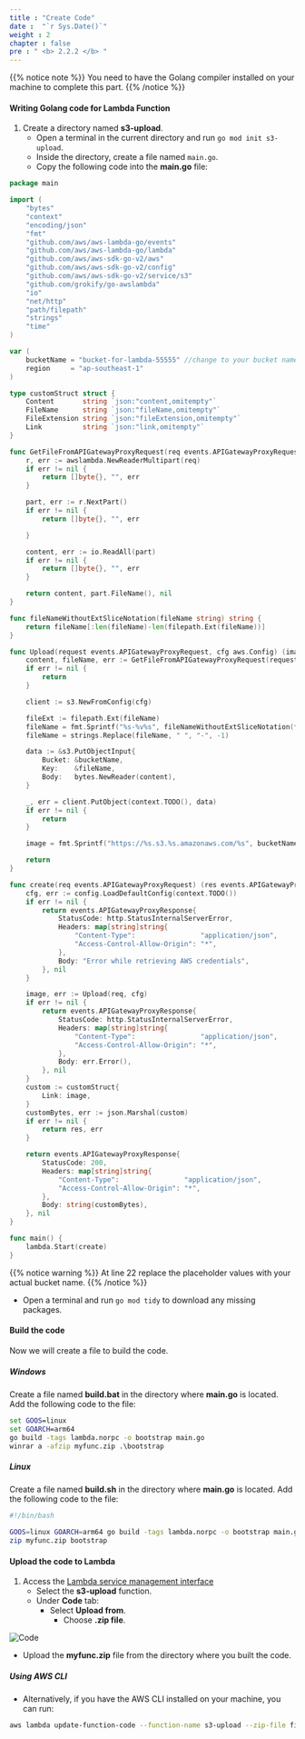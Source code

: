 ```yaml
---
title : "Create Code"
date :  "`r Sys.Date()`" 
weight : 2 
chapter : false
pre : " <b> 2.2.2 </b> "
---
```


{{% notice note %}}
You need to have the Golang compiler installed on your machine to complete this part.
{{% /notice %}}

#### Writing Golang code for Lambda Function

1. Create a directory named **s3-upload**.
   - Open a terminal in the current directory and run ```go mod init s3-upload```.
   - Inside the directory, create a file named ``main.go``.
   - Copy the following code into the **main.go** file:

```go
package main

import (
	"bytes"
	"context"
	"encoding/json"
	"fmt"
	"github.com/aws/aws-lambda-go/events"
	"github.com/aws/aws-lambda-go/lambda"
	"github.com/aws/aws-sdk-go-v2/aws"
	"github.com/aws/aws-sdk-go-v2/config"
	"github.com/aws/aws-sdk-go-v2/service/s3"
	"github.com/grokify/go-awslambda"
	"io"
	"net/http"
	"path/filepath"
	"strings"
	"time"
)

var (
	bucketName = "bucket-for-lambda-55555" //change to your bucket name
	region     = "ap-southeast-1"
)

type customStruct struct {
	Content       string `json:"content,omitempty"`
	FileName      string `json:"fileName,omitempty"`
	FileExtension string `json:"fileExtension,omitempty"`
	Link          string `json:"link,omitempty"`
}

func GetFileFromAPIGatewayProxyRequest(req events.APIGatewayProxyRequest) ([]byte, string, error) {
	r, err := awslambda.NewReaderMultipart(req)
	if err != nil {
		return []byte{}, "", err
	}

	part, err := r.NextPart()
	if err != nil {
		return []byte{}, "", err

	}

	content, err := io.ReadAll(part)
	if err != nil {
		return []byte{}, "", err
	}

	return content, part.FileName(), nil
}

func fileNameWithoutExtSliceNotation(fileName string) string {
	return fileName[:len(fileName)-len(filepath.Ext(fileName))]
}

func Upload(request events.APIGatewayProxyRequest, cfg aws.Config) (image string, err error) {
	content, fileName, err := GetFileFromAPIGatewayProxyRequest(request)
	if err != nil {
		return
	}

	client := s3.NewFromConfig(cfg)

	fileExt := filepath.Ext(fileName)
	fileName = fmt.Sprintf("%s-%v%s", fileNameWithoutExtSliceNotation(fileName), time.Now().UnixNano(), fileExt)
	fileName = strings.Replace(fileName, " ", "-", -1)

	data := &s3.PutObjectInput{
		Bucket: &bucketName,
		Key:    &fileName,
		Body:   bytes.NewReader(content),
	}

	_, err = client.PutObject(context.TODO(), data)
	if err != nil {
		return
	}

	image = fmt.Sprintf("https://%s.s3.%s.amazonaws.com/%s", bucketName, region, fileName)

	return
}

func create(req events.APIGatewayProxyRequest) (res events.APIGatewayProxyResponse, err error) {
	cfg, err := config.LoadDefaultConfig(context.TODO())
	if err != nil {
		return events.APIGatewayProxyResponse{
			StatusCode: http.StatusInternalServerError,
			Headers: map[string]string{
				"Content-Type":                "application/json",
				"Access-Control-Allow-Origin": "*",
			},
			Body: "Error while retrieving AWS credentials",
		}, nil
	}

	image, err := Upload(req, cfg)
	if err != nil {
		return events.APIGatewayProxyResponse{
			StatusCode: http.StatusInternalServerError,
			Headers: map[string]string{
				"Content-Type":                "application/json",
				"Access-Control-Allow-Origin": "*",
			},
			Body: err.Error(),
		}, nil
	}
	custom := customStruct{
		Link: image,
	}
	customBytes, err := json.Marshal(custom)
	if err != nil {
		return res, err
	}

	return events.APIGatewayProxyResponse{
		StatusCode: 200,
		Headers: map[string]string{
			"Content-Type":                "application/json",
			"Access-Control-Allow-Origin": "*",
		},
		Body: string(customBytes),
	}, nil
}

func main() {
	lambda.Start(create)
}

```
{{% notice warning %}}
  At line 22 replace the placeholder values with your actual bucket name.
{{% /notice %}}
   - Open a terminal and run ``go mod tidy`` to download any missing packages.

#### Build the code

Now we will create a file to build the code.

##### **Windows**

Create a file named **build.bat** in the directory where **main.go** is located.
Add the following code to the file:

```bat
set GOOS=linux
set GOARCH=arm64
go build -tags lambda.norpc -o bootstrap main.go
winrar a -afzip myfunc.zip .\bootstrap
```

##### **Linux**

Create a file named **build.sh** in the directory where **main.go** is located.
Add the following code to the file:

```sh
#!/bin/bash

GOOS=linux GOARCH=arm64 go build -tags lambda.norpc -o bootstrap main.go
zip myfunc.zip bootstrap
```

#### Upload the code to Lambda

1. Access the [Lambda service management interface](console.aws.amazon.com/lambda/home)
   - Select the **s3-upload** function.
   - Under **Code** tab:
     - Select **Upload from**.
       - Choose **.zip file**.

![Code](/images/2.prerequisite/001-createcode.png)

   - Upload the **myfunc.zip** file from the directory where you built the code.

##### **Using AWS CLI**

   - Alternatively, if you have the AWS CLI installed on your machine, you can run:

   ```bash
   aws lambda update-function-code --function-name s3-upload --zip-file fileb://myfunc.zip
   ```